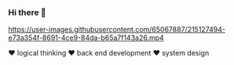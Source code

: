 ### Hi there 👋


https://user-images.githubusercontent.com/65067887/215127494-e73a354f-8691-4ce9-84da-b65a7f143a26.mp4


❤️ logical thinking
❤️ back end development
❤️ system design

<!--
**yy-cc-20/yy-cc-20** is a ✨ _special_ ✨ repository because its `README.md` (this file) appears on your GitHub profile.

Here are some ideas to get you started:

- 🔭 I’m currently working on ...
- 🌱 I’m currently learning ...
- 👯 I’m looking to collaborate on ...
- 🤔 I’m looking for help with ...
- 💬 Ask me about ...
- 📫 How to reach me: ...
- 😄 Pronouns: ...
- ⚡ Fun fact: ...
-->
